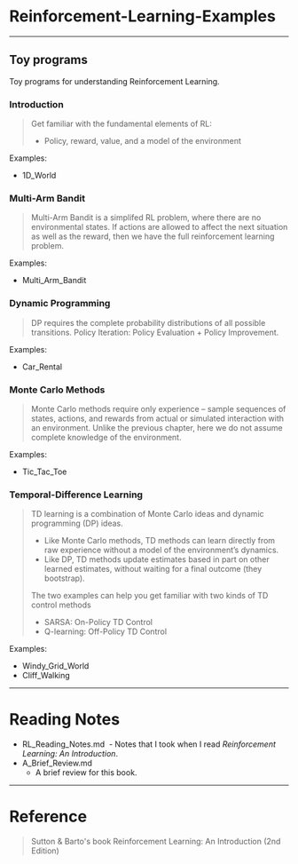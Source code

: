 # Reinforcement-Learning-Examples

---
## Toy programs

Toy programs for understanding Reinforcement Learning.

### Introduction

> Get familiar with the fundamental elements of RL: 
> - Policy, reward, value, and a model of the environment

Examples: 
- 1D_World

### Multi-Arm Bandit
> Multi-Arm Bandit is a simplifed RL problem, where there are no environmental states. If actions are allowed to affect the next situation as well as the reward, then we have the full reinforcement learning problem.

Examples: 
- Multi_Arm_Bandit

### Dynamic Programming
> DP requires the complete probability distributions of all possible transitions.
> Policy Iteration: Policy Evaluation + Policy Improvement.

Examples: 
- Car_Rental

### Monte Carlo Methods
> Monte Carlo methods require only experience – sample sequences of states, actions, and rewards from actual or simulated interaction with an environment. Unlike the previous chapter, here we do not assume complete knowledge of the environment.

Examples: 
- Tic_Tac_Toe

### Temporal-Difference Learning
> TD learning is a combination of Monte Carlo ideas and dynamic programming (DP) ideas.
> - Like Monte Carlo methods, TD methods can learn directly from raw experience without a model of the environment’s dynamics.
> - Like DP, TD methods update estimates based in part on other learned estimates, without waiting for a final outcome (they bootstrap).
> 
> The two examples can help you get familiar with two kinds of TD control methods
> - SARSA: On-Policy TD Control
> - Q-learning: Off-Policy TD Control

Examples: 
- Windy_Grid_World
- Cliff_Walking

---

# Reading Notes
- RL_Reading_Notes.md
  - Notes that I took when I read _Reinforcement Learning: An Introduction_.
- A_Brief_Review.md
  - A brief review for this book.

---

# Reference
> Sutton & Barto's book Reinforcement Learning: An Introduction (2nd Edition)

